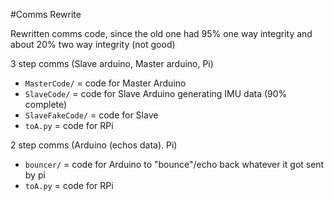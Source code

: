 #Comms Rewrite

Rewritten comms code, since the old one had 95% one way integrity and about 20% two way integrity (not good)


3 step comms (Slave arduino, Master arduino, Pi)
- `MasterCode/` = code for Master Arduino
- `SlaveCode/` = code for Slave Arduino generating IMU data (90% complete)
- `SlaveFakeCode/` = code for Slave
- `toA.py` = code for RPi

2 step comms (Arduino (echos data). Pi)
- `bouncer/` = code for Arduino to "bounce"/echo back whatever it got sent by pi
- `toA.py` = code for RPi
